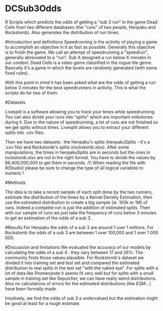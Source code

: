 # DCSub3Odds
R Scripts which predicts the odds of getting a "sub 3 run" in the game Dead Cells from two different databases (the "runs" of two people, Henpaku and Rockstomb). Also generates the distribution of run times.

#Introduction and definitions
Speedrunning is the activity of playing a game to accomplish an objective in it as fast as possible. Generally this objective is to finish the game. 
We call an attempt of speedrunning a "speedrun", generally abreviated to a "run".
Sub X designed a run below X minutes in our context.
Dead Cells is a video game classified in the rogue-lite genre. Basically it's a game in which the levels are randomly generated (with some fixed rules).

With this point in mind it has been asked what are the odds of getting a run below 3 minutes for the best speedrunners in activity. This is what the scripts do for two of them.

#Datasets

Livesplit is a software allowing you to track your times while speedrunning. You can also divide your runs into "splits" which are important milestones during it.
Due to the nature of speedrunning, a lot of runs are not finished so we get splits without times.
Livesplit allows you to extract your different splits into .csv files.

Then we have two datasets : the Henpaku's splits (henpakuSplits - it's a .csv file) and Rockstomb's splits (rockstomb.xlsx).
After some manipulations, the times in henpakuSplits are in seconds but the ones in rockstomb.xlsx are not in the right format. You have to divide the values by 86,400,000,000 to get them in seconds.
/!\ When reading the file with R(Studio) please be sure to change the type of all logical variables to numeric !

#Methods

The idea is to take a recent sample of each split done by the two runners, estimate the distribution of the times by a Kernel Density Estimation, then use the estimated distribution to create a big sample (ie. 100k or 1M) of runs. Indeed a complete run is just the addition of estimated splits.
Then with our sample of runs we just take the frequency of runs below 3 minutes to get an estimation of the odds of a sub 3.

#Results
For Henpaku the odds of a sub 3 are around 1 over 1 millions.
For Rockstomb the odds of a sub 3 are between 1 over 100,000 and 1 over 1 000 000.

#Discussion and limitations
We evaluated the accuracy of our models by calculating the odds of a sub 4 : they vary between 17 and 26%. The community finds those values plausible.
For Rockstomb's dataset we divided it into training set and test set and compared the estimated distribution to real splits in the test set "with the naked eye". For splits with a lot of data like Promenande it seems fit very well but for splits with a small sample in training set like Sepulcher, we can have really weird distributions.
Also no calculations of errors for the estimated distributions (like EQM...) have been formally made.

Intuitively, we find the odds of sub 3 a undervalued but the estimation might be good at least for a rough estimate.
